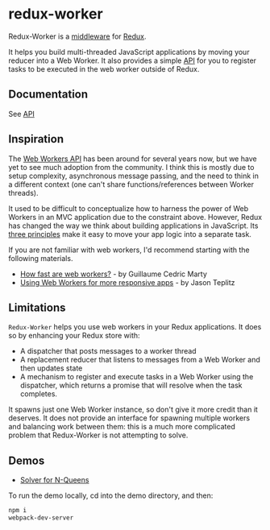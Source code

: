 # redux-worker

Redux-Worker is a [middleware](http://redux.js.org/docs/advanced/Middleware.html) for [Redux](https://github.com/reactjs/redux).

It helps you build multi-threaded JavaScript applications by moving your reducer into a Web Worker. It also provides a simple [API](https://github.com/chikeichan/redux-worker/blob/master/API.md) for you to register tasks to be executed in the web worker outside of Redux.  

## Documentation
See [API](https://github.com/chikeichan/redux-worker/blob/master/API.md)

## Inspiration

The [Web Workers API](https://developer.mozilla.org/en-US/docs/Web/API/Web_Workers_API/Using_web_workers) has been around for several years now, but we have yet to see much adoption from the community. I think this is mostly due to setup complexity, asynchronous message passing, and the need to think in a different context (one can't share functions/references between Worker threads).
  
It used to be difficult to conceptualize how to harness the power of Web Workers in an MVC application due to the constraint above. However, Redux has changed the way we think about building applications in JavaScript. Its [three principles](https://github.com/reactjs/redux/blob/master/docs/introduction/ThreePrinciples.md) make it easy to move your app logic into a separate task.

If you are not familiar with web workers, I'd recommend starting with the following materials.
 - [How fast are web workers?](https://hacks.mozilla.org/2015/07/how-fast-are-web-workers/) - by Guillaume Cedric Marty
 - [Using Web Workers for more responsive apps](https://www.youtube.com/watch?v=Kz_zKXiNGSE) - by Jason Teplitz

## Limitations

`Redux-Worker` helps you use web workers in your Redux applications. It does so by enhancing your Redux store with:
  - A dispatcher that posts messages to a worker thread
  - A replacement reducer that listens to messages from a Web Worker and then updates state
  - A mechanism to register and execute tasks in a Web Worker using the dispatcher, which returns a promise that will resolve when the task completes. 
  
It spawns just one Web Worker instance, so don't give it more credit than it deserves. It does not provide an interface for spawning multiple workers and balancing work between them: this is a much more complicated problem that Redux-Worker is not attempting to solve. 

## Demos
  - [Solver for N-Queens](http://chikeichan.github.io/redux-worker/demo/nqueen/index.html)

To run the demo locally, cd into the demo directory, and then:
```bash
npm i
webpack-dev-server
```  
